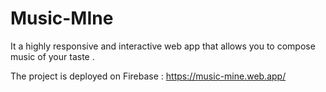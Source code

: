 # Music-MIne
It a highly responsive and interactive web app that allows you to compose music of your taste .

The project is deployed on Firebase : https://music-mine.web.app/
